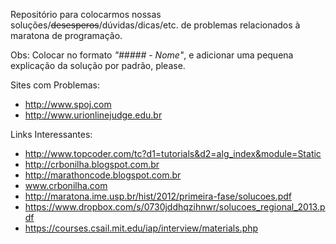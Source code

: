 Repositório para colocarmos nossas soluções/~~desesperos~~/dúvidas/dicas/etc. de problemas relacionados à maratona de programação.

Obs: Colocar no formato _"##### - Nome"_, e adicionar uma pequena explicação da solução por padrão, please.

Sites com Problemas:

- http://www.spoj.com
- http://www.urionlinejudge.edu.br

Links Interessantes:

- http://www.topcoder.com/tc?d1=tutorials&d2=alg_index&module=Static
- http://crbonilha.blogspot.com.br
- http://marathoncode.blogspot.com.br
- www.crbonilha.com
- http://maratona.ime.usp.br/hist/2012/primeira-fase/solucoes.pdf
- https://www.dropbox.com/s/0730jddhqzihnwr/solucoes_regional_2013.pdf
- https://courses.csail.mit.edu/iap/interview/materials.php